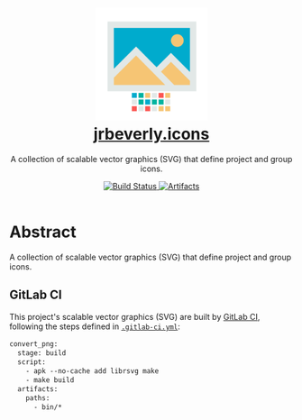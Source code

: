 <h1 align="center">
  <img alt="jrbeverly.icons" src="./icon.png" width="200px" height="200px" />
  <br/>
  <a href="/../" title="jrbeverly.icons readme">jrbeverly.icons</a>
</h1>

<p align="center">
  A collection of scalable vector graphics (SVG) that define project and group icons.  
</p>

<div align="center">
  <a href="/../commits/master">
    <img alt="Build Status" src="/../badges/master/build.svg" />
  </a>
  <a href="/../builds/artifacts/master/download?job=convert">
    <img alt="Artifacts" src="https://img.shields.io/badge/artifacts-svg.png-green.svg?maxAge=2592000" />
  </a>
</div>
<br/>

# Abstract

A collection of scalable vector graphics (SVG) that define project and group icons.  

## GitLab CI

This project's scalable vector graphics (SVG) are built by [GitLab CI](https://about.gitlab.com/gitlab-ci/), following the steps defined in [`.gitlab-ci.yml`](.gitlab-ci.yml):

```
convert_png:
  stage: build
  script:
    - apk --no-cache add librsvg make
    - make build
  artifacts:
    paths:
      - bin/*
```

